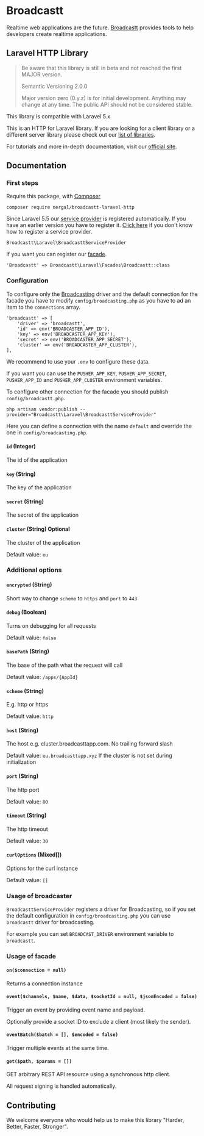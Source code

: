 # Broadcastt

Realtime web applications are the future. [Broadcastt](https://broadcastt.xyz/) provides tools to help developers create realtime applications.

## Laravel HTTP Library

> Be aware that this library is still in beta and not reached the first MAJOR version.
> 
> Semantic Versioning 2.0.0
>
> Major version zero (0.y.z) is for initial development. Anything may change at any time. The public API should not be considered stable.

This library is compatible with Laravel 5.x

This is an HTTP for Laravel library. If you are looking for a client library or a different server library please check out our [list of libraries](https://broadcastt.xyz/docs/libraries).

For tutorials and more in-depth documentation, visit our [official site](https://broadcastt.xyz/).

## Documentation

### First steps

Require this package, with [Composer](https://getcomposer.org/)

```
composer require nergal/broadcastt-laravel-http
```

Since Laravel 5.5 our [service provider](http://laravel.com/docs/provider) is registered automatically. If you have an earlier version you have to register it. [Click here](https://laravel.com/docs/5.0/providers#registering-providers) if you don't know how to register a service provider.

```
Broadcastt\Laravel\BroadcasttServiceProvider
``` 

If you want you can register our [facade](http://laravel.com/docs/facades).

```
'Broadcastt' => Broadcastt\Laravel\Facades\Broadcastt::class
```

### Configuration

To configure only the [Broadcasting](https://laravel.com/docs/broadcasting) driver and the default connection for the facade you have to modify `config/broadcasting.php` as you have to ad an item to the `connections` array.

```
'broadcastt' => [
	'driver' => 'broadcastt',
	'id' => env('BROADCASTER_APP_ID'),
	'key' => env('BROADCASTER_APP_KEY'),
	'secret' => env('BROADCASTER_APP_SECRET'),
	'cluster' => env('BROADCASTER_APP_CLUSTER'),
],
```

We recommend to use your `.env` to configure these data.

If you want you can use the `PUSHER_APP_KEY`, `PUSHER_APP_SECRET`, `PUSHER_APP_ID` and `PUSHER_APP_CLUSTER` environment variables.

To configure other connection for the facade you should publish `config/broadcastt.php`.

```
php artisan vendor:publish --provider="Broadcastt\Laravel\BroadcasttServiceProvider"
```

Here you can define a connection with the name `default` and override the one in `config/broadcasting.php`.

#### `id` (Integer)

The id of the application

#### `key` (String)

The key of the application

#### `secret` (String)

The secret of the application

#### `cluster` (String) Optional

The cluster of the application

Default value: `eu`

### Additional options

#### `encrypted` (String)

Short way to change `scheme` to `https` and `port` to `443`

#### `debug` (Boolean)

Turns on debugging for all requests

Default value: `false`

#### `basePath` (String)

The base of the path what the request will call

Default value: `/apps/{AppId}`

#### `scheme` (String)

E.g. http or https

Default value: `http`

#### `host` (String)

The host e.g. cluster.broadcasttapp.com. No trailing forward slash

Default value: `eu.broadcasttapp.xyz` If the cluster is not set during initialization

#### `port` (String)

The http port

Default value: `80`

#### `timeout` (String)

The http timeout

Default value: `30`

#### `curlOptions` (Mixed[])

Options for the curl instance

Default value: `[]`

### Usage of broadcaster

`BroadcasttServiceProvider` registers a driver for Broadcasting, so if you set the default configuration in `config/broadcasting.php` you can use `broadcastt` driver for broadcasting.

For example you can set `BROADCAST_DRIVER` environment variable to `broadcastt`.

### Usage of facade

#### `on($connection = null)`

Returns a connection instance

#### `event($channels, $name, $data, $socketId = null, $jsonEncoded = false)`

Trigger an event by providing event name and payload.

Optionally provide a socket ID to exclude a client (most likely the sender).

#### `eventBatch($batch = [], $encoded = false)`

Trigger multiple events at the same time.

#### `get($path, $params = [])`

GET arbitrary REST API resource using a synchronous http client.

All request signing is handled automatically.

## Contributing

We welcome everyone who would help us to make this library "Harder, Better, Faster, Stronger".
